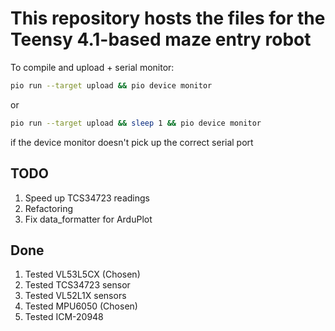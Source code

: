 # This repository hosts the files for the Teensy 4.1-based maze entry robot

To compile and upload + serial monitor:

``` bash
pio run --target upload && pio device monitor
```

or

``` bash
pio run --target upload && sleep 1 && pio device monitor
```

if the device monitor doesn't pick up the correct serial port

## TODO

1. Speed up TCS34723 readings
2. Refactoring
3. Fix data_formatter for ArduPlot

## Done

1. Tested VL53L5CX (Chosen)
1. Tested TCS34723 sensor
1. Tested VL52L1X sensors
1. Tested MPU6050 (Chosen)
1. Tested ICM-20948
